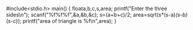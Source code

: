 #include<stdio.h>
main()
{
floata,b,c,s,area;
printf("Enter the three sides\n");
scanf("%f%f%f",&a,&b,&c);
s=(a+b+c)/2;
area=sqrt(s*(s-a)*(s-b)*(s-c));
printf("area of triangle is %f\n",area);
}
